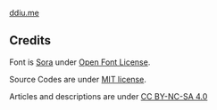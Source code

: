 [ddiu.me](https://ddiu.me)

## Credits

Font is [Sora](https://fonts.google.com/specimen/Sora) under [Open Font License](https://scripts.sil.org/cms/scripts/page.php?site_id=nrsi&id=OFL).

Source Codes are under [MIT license](https://github.com/ddiu8081/ddiu.me/blob/main/LICENSE).

Articles and descriptions are under [CC BY-NC-SA 4.0](https://creativecommons.org/licenses/by-nc-sa/4.0/legalcode)

